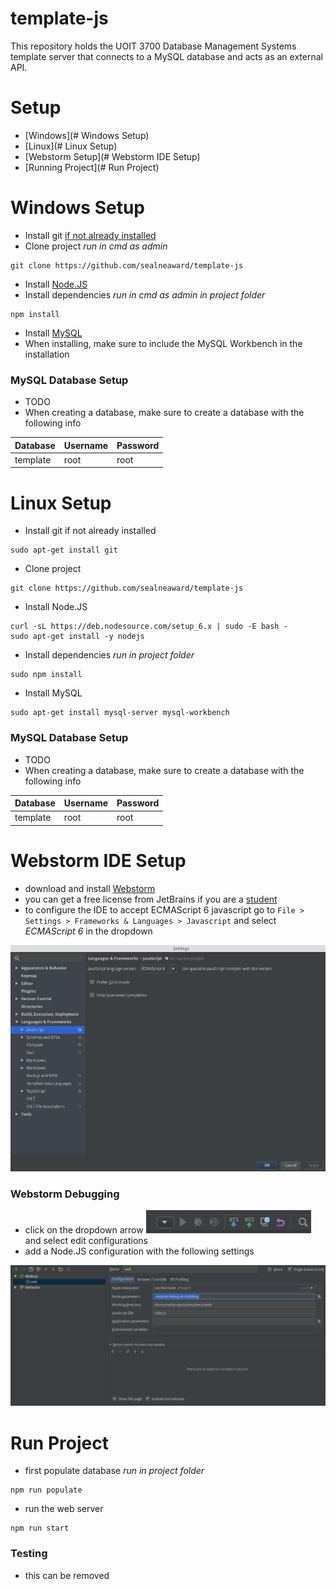 # template-js
This repository holds the UOIT 3700 Database Management Systems template server that connects to a MySQL database and acts as an external API.

# Setup
- [Windows](# Windows Setup)
- [Linux](# Linux Setup)
- [Webstorm Setup](# Webstorm IDE Setup)
- [Running Project](# Run Project)

# Windows Setup
- Install git [if not already installed](https://git-scm.com/download/win)
- Clone project *run in cmd as admin*
```
git clone https://github.com/sealneaward/template-js
```
- Install [Node.JS](https://nodejs.org/en/download/)
- Install dependencies *run in cmd as admin in project folder*
```
npm install
```
- Install [MySQL](http://dev.mysql.com/downloads/installer/)
- When installing, make sure to include the MySQL Workbench in the installation

### MySQL Database Setup
- TODO
- When creating a database, make sure to create a database with the following info

| Database       | Username           | Password  |
| ------------- | ------------- | ----- |
| template    | root | root |

# Linux Setup
- Install git if not already installed
```
sudo apt-get install git
```
- Clone project
```
git clone https://github.com/sealneaward/template-js
```
- Install Node.JS
```
curl -sL https://deb.nodesource.com/setup_6.x | sudo -E bash -
sudo apt-get install -y nodejs
```
- Install dependencies *run in project folder*
```
sudo npm install
```
- Install MySQL
```
sudo apt-get install mysql-server mysql-workbench
```

### MySQL Database Setup
- TODO
- When creating a database, make sure to create a database with the following info

| Database       | Username           | Password  |
| ------------- | ------------- | ----- |
| template    | root | root |

# Webstorm IDE Setup
- download and install [Webstorm](https://www.jetbrains.com/webstorm/)
- you can get a free license from JetBrains if you are a [student](https://www.jetbrains.com/student/)
- to configure the IDE to accept ECMAScript 6 javascript go to `File > Settings > Frameworks & Languages > Javascript` and select *ECMAScript 6* in the dropdown

![Language Setup](img/ECMA.png)

### Webstorm Debugging
- click on the dropdown arrow ![Arrow](img/arrow.png) and select edit configurations
- add a Node.JS configuration with the following settings

![Configuration Setup](img/configuration.png)


# Run Project
- first populate database *run in project folder*
```
npm run populate
```
- run the web server
```
npm run start
```
### Testing
- this can be removed